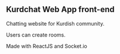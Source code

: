 ## Kurdchat Web App front-end

Chatting website for Kurdish community.

Users can create rooms.

Made with ReactJS and Socket.io
